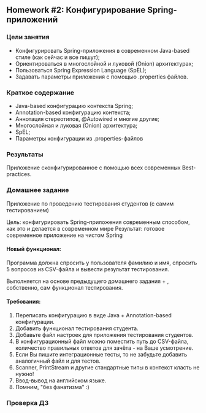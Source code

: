 ## Homework #2: Конфигурирование Spring-приложений

### Цели занятия
- Конфигурировать Spring-приложения в современном Java-based стиле (как сейчас и все пишут);
- Ориентироваться в многослойной и луковой (Onion) архитектурах;
- Пользоваться Spring Expression Language (SpEL);
- Задавать параметры приложения c помощью .properties файлов.

### Краткое содержание
- Java-based конфигурацию контекста Spring;
- Annotation-based конфигурацию контекста;
- Аннотация стереотипов, @Autowired и многие другие;
- Многослойная и луковая (Onion) архитектура;
- SpEL;
- Параметры конфигурации из .properties-файлов

### Результаты
Приложение сконфигурированное с помощью всех современных Best-practices.

### Домашнее задание
Приложение по проведению тестирования студентов (с самим тестированием)

Цель: конфигурировать Spring-приложения современным способом, как это и делается в современном мире Результат: готовое современное приложение на чистом Spring

#### Новый функционал:

Программа должна спросить у пользователя фамилию и имя, спросить 5 вопросов из CSV-файла и вывести результат тестирования.

Выполняется на основе предыдущего домашнего задания + , собственно, сам функционал тестирования.

#### Требования:
1. Переписать конфигурацию в виде Java + Annotation-based конфигурации.
2. Добавить функционал тестирования студента.
3. Добавьте файл настроек для приложения тестирования студентов.
4. В конфигурационный файл можно поместить путь до CSV-файла, количество правильных ответов для зачёта - на Ваше усмотрение.
5. Если Вы пишите интеграционные тесты, то не забудьте добавить аналогичный файл и для тестов.
6. Scanner, PrintStream и другие стандартные типы в контекст класть не нужно!
7. Ввод-вывод на английском языке.
8. Помним, "без фанатизма" :)

### Проверка ДЗ
